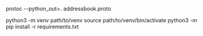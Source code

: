 protoc --python_out=. addressbook.proto


   python3 -m venv path/to/venv
   source path/to/venv/bin/activate
   python3 -m pip install -r requirements.txt

   